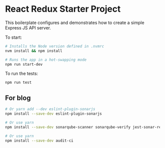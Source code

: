 # React Redux Starter Project

This boilerplate configures and demonstrates how to create a simple Express JS API server.

To start:

```bash
# Installs the Node version defined in .nvmrc
nvm install && npm install

# Runs the app in a hot-swapping mode
npm run start-dev
```

To run the tests:

```bash
npm run test
```

## For blog

```bash
# Or yarn add --dev eslint-plugin-sonarjs
npm install --save-dev eslint-plugin-sonarjs
```

```bash
# Or use yarn
npm install --save-dev sonarqube-scanner sonarqube-verify jest-sonar-reporter
```

```bash
# Or use yarn
npm install --save-dev audit-ci
```
